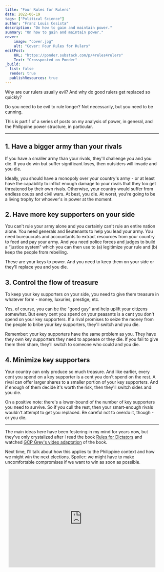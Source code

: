 ```yaml
---
title: "Four Rules for Rulers"
date: 2022-06-19
tags: ["Political Science"]
author: "Franz Louis Cesista"
description: "On how to gain and maintain power."
summary: "On how to gain and maintain power."
cover:
    image: "cover.jpg"
    alt: "Cover: Four Rules for Rulers"
editPost:
    URL: "https://ponder.substack.com/p/4rules4rulers"
    Text: "Crossposted on Ponder"
_build:
  list: false
  render: true
  publishResources: true
---
```


Why are our rulers usually evil? And why do good rulers get replaced so quickly?

Do you need to be evil to rule longer? Not necessarily, but you need to be cunning.

This is part 1 of a series of posts on my analysis of power, in general, and the Philippine power structure, in particular.

---

## 1. Have a bigger army than your rivals

If you have a smaller army than your rivals, they'll challenge you and you die. If you do win but suffer significant loses, then outsiders will invade and you die.

Ideally, you should have a monopoly over your country's army - or at least have the capability to inflict enough damage to your rivals that they too get threatened by their own rivals. Otherwise, your country would suffer from endless coups and civil wars. At best, you die. At worst, you're going to be a living trophy for whoever's in power at the moment.

## 2. Have more key supporters on your side

You can't rule your army alone and you certainly can't rule an entire nation alone. You need generals and lieutenants to help you lead your army. You need bureaucrats and accountants to extract resources from your country to feed and pay your army. And you need police forces and judges to build a “justice system” which you can then use to (a) legitimize your rule and (b) keep the people from rebelling.

These are your keys to power. And you need to keep them on your side or they'll replace you and you die.

## 3. Control the flow of treasure

To keep your key supporters on your side, you need to give them treasure in whatever form - money, luxuries, prestige, etc.

Yes, of course, you can be the "good guy" and help uplift your citizens somewhat. But every cent you spend on your peasants is a cent you don't spend on your key supporters. If a rival promises to seize the money from the people to bribe your key supporters, they'll switch and you die.

Remember: your key supporters have the same problem as you. They have they own key supporters they need to appease or they die. If you fail to give them their share, they'll switch to someone who could and you die.

## 4. Minimize key supporters

Your country can only produce so much treasure. And like earlier, every cent you spend on a key supporter is a cent you don't spend on the rest. A rival can offer larger shares to a smaller portion of your key supporters. And if enough of them decide it's worth the risk, then they'll switch sides and you die.

On a positive note: there's a lower-bound of the number of key supporters you need to survive. So if you cull the rest, then your smart-enough rivals wouldn't attempt to get you replaced. Be careful not to overdo it, though - or you die.

---

The main ideas here have been festering in my mind for years now, but they've only crystalized after I read the book [Rules for Dictators](https://www.amazon.com/Dictators-Handbook-Behavior-Almost-Politics-ebook/dp/B005GPSLHI/ref=as_li_ss_tl?_encoding=UTF8&qid=1478523224&sr=8-1&linkCode=sl1&tag=ytbg-20&linkId=70208af924256b945bfd9e5ee121fba3) and watched [GCP Grey's video adaptation](https://www.amazon.com/Dictators-Handbook-Behavior-Almost-Politics-ebook/dp/B005GPSLHI/ref=as_li_ss_tl?_encoding=UTF8&qid=1478523224&sr=8-1&linkCode=sl1&tag=ytbg-20&linkId=70208af924256b945bfd9e5ee121fba3) of the book.

Next time, I'll talk about how this applies to the Philippine context and how we might win the next elections. Spoiler: we might have to make uncomfortable compromises if we want to win as soon as possible.

<center><iframe src="https://ponder.substack.com/embed" width="480" height="320" style="border:1px solid #EEE; background:white;" frameborder="0" scrolling="no"></iframe></center>
